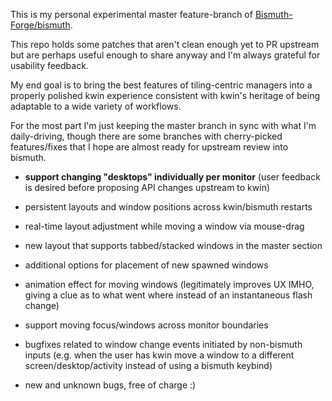 This is my personal experimental master feature-branch of [Bismuth-Forge/bismuth](https://github.com/Bismuth-Forge/bismuth).


This repo holds some patches that aren't clean enough yet to PR upstream but are perhaps useful enough to share anyway and I'm always grateful for usability feedback.

My end goal is to bring the best features of tiling-centric managers into a properly polished kwin experience consistent with kwin's heritage of being adaptable to a wide variety of workflows.

For the most part I'm just keeping the master branch in sync with what I'm daily-driving, though there are some branches with cherry-picked features/fixes that I hope are almost ready for upstream review into bismuth.

* **support changing "desktops" individually per monitor** (user feedback is desired before proposing API changes upstream to kwin)
* persistent layouts and window positions across kwin/bismuth restarts
* real-time layout adjustment while moving a window via mouse-drag
* new layout that supports tabbed/stacked windows in the master section

* additional options for placement of new spawned windows
* animation effect for moving windows (legitimately improves UX IMHO, giving a clue as to what went where instead of an instantaneous flash change)
* support moving focus/windows across monitor boundaries
* bugfixes related to window change events initiated by non-bismuth inputs (e.g. when the user has kwin move a window to a different screen/desktop/activity instead of using a bismuth keybind)
* new and unknown bugs, free of charge :)
